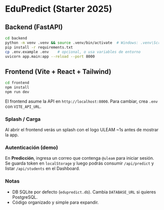 # EduPredict (Starter 2025)

## Backend (FastAPI)
```bash
cd backend
python -m venv .venv && source .venv/bin/activate  # Windows: .venv\Scripts\activate
pip install -r requirements.txt
cp .env.example .env    # opcional, o usa variables de entorno
uvicorn app.main:app --reload --port 8000
```

## Frontend (Vite + React + Tailwind)
```bash
cd frontend
npm install
npm run dev
```
El frontend asume la API en `http://localhost:8000`. Para cambiar, crea `.env` con `VITE_API_URL`.

### Splash / Carga
Al abrir el frontend verás un splash con el logo ULEAM ~1s antes de mostrar la app.

### Autenticación (demo)
En **Predicción**, ingresa un correo que contenga `@uleam` para iniciar sesión. Se guarda token en `localStorage` y luego podrás consumir `/api/predict` y listar `/api/students` en el Dashboard.

### Notas
- DB SQLite por defecto (`edupredict.db`). Cambia `DATABASE_URL` si quieres PostgreSQL.
- Código organizado y simple para expandir.
